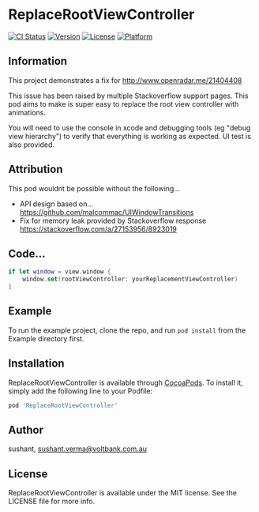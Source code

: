 # ReplaceRootViewController

[![CI Status](https://img.shields.io/travis/voltbank/ReplaceRootViewController.svg?style=flat)](https://travis-ci.org/voltbank/ReplaceRootViewController)
[![Version](https://img.shields.io/cocoapods/v/ReplaceRootViewController.svg?style=flat)](https://cocoapods.org/pods/ReplaceRootViewController)
[![License](https://img.shields.io/cocoapods/l/ReplaceRootViewController.svg?style=flat)](https://cocoapods.org/pods/ReplaceRootViewController)
[![Platform](https://img.shields.io/cocoapods/p/ReplaceRootViewController.svg?style=flat)](https://cocoapods.org/pods/ReplaceRootViewController)

## Information
This project demonstrates a fix for http://www.openradar.me/21404408

This issue has been raised by multiple Stackoverflow support pages. This pod aims to make is super easy to replace the root view controller with animations.

You will need to use the console in xcode and debugging tools (eg "debug view hierarchy") to verify that everything is working as expected. UI test is also provided.

## Attribution

This pod wouldnt be possible without the following...
- API design based on... https://github.com/malcommac/UIWindowTransitions
- Fix for memory leak provided by Stackoverflow response https://stackoverflow.com/a/27153956/8923019

## Code...

```Swift
if let window = view.window {
    window.set(rootViewController: yourReplacementViewController)
}
```

## Example

To run the example project, clone the repo, and run `pod install` from the Example directory first.

## Installation

ReplaceRootViewController is available through [CocoaPods](https://cocoapods.org). To install
it, simply add the following line to your Podfile:

```ruby
pod 'ReplaceRootViewController'
```

## Author

sushant, sushant.verma@voltbank.com.au

## License

ReplaceRootViewController is available under the MIT license. See the LICENSE file for more info.
